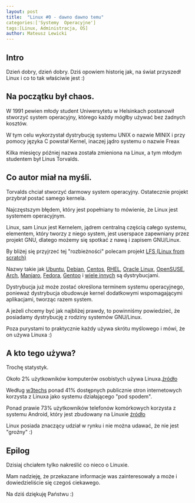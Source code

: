 ```yaml
---
layout: post
title:  "Linux #0 - dawno dawno temu"
categories:['Systemy  Operacyjne']
tags:[Linux, Administracja, OS]
author: Mateusz Lewicki
---
```

## Intro
Dzień dobry, dzień dobry.
Dziś opowiem historię jak, na świat przyszedł Linux i co to tak właściwie jest :)

## Na początku był chaos.
W 1991 pewien młody student Uniwersytetu w Helsinkach postanowił stworzyć system operacyjny, którego każdy mógłby używać bez żadnych kosztów.

W tym celu wykorzystał dystrybucję systemu UNIX o nazwie MINIX i przy pomocy języka C powstał Kernel, inaczej jądro systemu o nazwie Freax 

Kilka miesięcy później nazwa została zmieniona na Linux, a tym młodym studentem był Linus Torvalds.

## Co autor miał na myśli.

Torvalds chciał stworzyć darmowy system operacyjny. Ostatecznie projekt przybrał postać samego kernela.

Najczęstszym błędem, który jest popełniany to mówienie, że Linux jest systemem operacyjnym.

Linux, sam Linux jest Kernelem, jądrem centralną częścią całego systemu, elementem, który tworzy z niego system, jest userspace zapewniany przez projekt GNU, dlatego możemy się spotkać z nawą i zapisem GNU/Linux.

By bliżej się przyjrzeć tej "rozbieżności" polecam projekt [LFS (Linux from scratch)](https://www.Linuxfromscratch.org/) 

Nazwy takie jak [Ubuntu](https://ubuntu.com/), [Debian](https://www.debian.org/index.pl.html), [Centos](https://www.centos.org/), [RHEL](https://www.redhat.com/en/technologies/Linux-platforms/enterprise-Linux), [Oracle Linux](https://www.oracle.com/pl/Linux/), [OpenSUSE](https://www.opensuse.org/), [Arch](https://archLinux.org/), [Manjaro](https://manjaro.org/), [Fedora](https://getfedora.org/pl/), [Gentoo](https://www.gentoo.org/) i [wiele innych](https://distrowatch.com/) są dystrybucjami.

Dystrybucja już może zostać określona terminem systemu operacyjnego, ponieważ dystrybucja obudowuje kernel dodatkowymi wspomagającymi aplikacjami, tworząc razem system.

A jeżeli chcemy być jak najbliżej prawdy, to powinniśmy powiedzieć, że posiadamy dystrybucję z rodziny systemów GNU/Linux.

Poza purystami to praktycznie każdy używa skrótu myślowego i mówi, że on używa Linuxa :)

## A kto tego używa?
Trochę statystyk.

Około 2% użytkowników komputerów osobistych używa Linuxa.[źródło](https://netmarketshare.com/Linux-market-share?options=%7B%22filter%22%3A%7B%22%24and%22%3A%5B%7B%22deviceType%22%3A%7B%22%24in%22%3A%5B%22Desktop%2Flaptop%22%5D%7D%7D%5D%7D%2C%22dateLabel%22%3A%22Trend%22%2C%22attributes%22%3A%22share%22%2C%22group%22%3A%22platform%22%2C%22sort%22%3A%7B%22share%22%3A-1%7D%2C%22plotKeys%22%3A%5B%7B%22platform%22%3A%22Linux%22%7D%5D%2C%22id%22%3A%22Linux%22%2C%22dateInterval%22%3A%22Monthly%22%2C%22dateStart%22%3A%222019-11%22%2C%22dateEnd%22%3A%222020-10%22%2C%22segments%22%3A%22-1000%22%7D)


Według [w3techs](https://w3techs.com/technologies/comparison/os-Linux,os-windows) ponad 41% dostępnych publicznie stron internetowych korzysta z Linuxa jako systemu działającego "pod spodem".

Ponad prawie 73% użytkowników telefonów komórkowych korzysta z systemu Android, który jest zbudowany na Linuxie [źródło](https://gs.statcounter.com/os-market-share/mobile/worldwide)

Linux posiada znaczący udział w rynku i nie można udawać, że nie jest "groźny" :)


## Epilog

Dzisiaj chciałem tylko nakreślić co nieco o Linuxie.

Mam nadzieję, że przekazane informacje was zainteresowały a może i dowiedzieliście się czegoś ciekawego.

Na dziś dziękuję Państwu :) 

